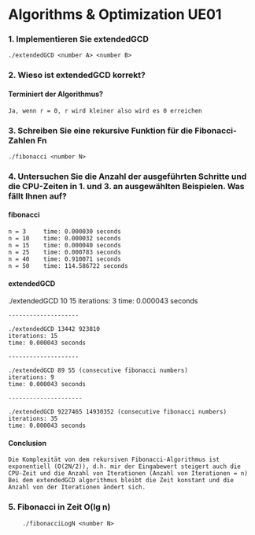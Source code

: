 # Algorithms & Optimization UE01

### 1. Implementieren Sie extendedGCD
    
    ./extendedGCD <number A> <number B>
    

### 2. Wieso ist extendedGCD korrekt?

#### Terminiert der Algorithmus?
    Ja, wenn r = 0, r wird kleiner also wird es 0 erreichen
    
### 3. Schreiben Sie eine rekursive Funktion für die Fibonacci-Zahlen Fn
    ./fibonacci <number N>
    
### 4. Untersuchen Sie die Anzahl der ausgeführten Schritte und die CPU-Zeiten in 1. und 3. an ausgewählten Beispielen. Was fällt Ihnen auf?

####  fibonacci
    n = 3     time: 0.000030 seconds
    n = 10    time: 0.000032 seconds
    n = 15    time: 0.000040 seconds
    n = 25    time: 0.000783 seconds
    n = 40    time: 0.910071 seconds
    n = 50    time: 114.586722 seconds
    
#### extendedGCD

   ./extendedGCD 10 15
    iterations: 3
    time: 0.000043 seconds
    
    --------------------
  
    ./extendedGCD 13442 923810
    iterations: 15
    time: 0.000043 seconds
    
    --------------------
    
    ./extendedGCD 89 55 (consecutive fibonacci numbers)
    iterations: 9
    time: 0.000043 seconds
    
    ---------------------
    
    ./extendedGCD 9227465 14930352 (consecutive fibonacci numbers)
    iterations: 35
    time: 0.000043 seconds
    
#### Conclusion
    Die Komplexität von dem rekursiven Fibonacci-Algorithmus ist exponentiell (O(2N/2)), d.h. mir der Eingabewert steigert auch die CPU-Zeit und die Anzahl von Iterationen (Anzahl von Iterationen = n)
    Bei dem extendedGCD algorithmus bleibt die Zeit konstant und die Anzahl von der Iterationen ändert sich.
    
### 5. Fibonacci in Zeit O(lg n)
        ./fibonacciLogN <number N>
